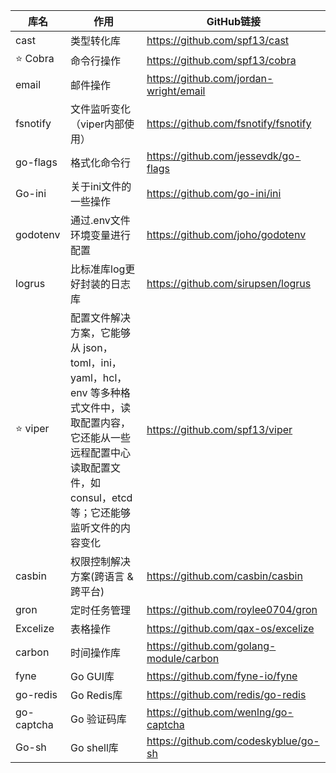 | 库名         | 作用                                                         | GitHub链接                              |
| ------------ | ------------------------------------------------------------ | --------------------------------------- |
| cast         | 类型转化库                                                   | https://github.com/spf13/cast           |
| :star: Cobra | 命令行操作                                                   | https://github.com/spf13/cobra          |
| email        | 邮件操作                                                     | https://github.com/jordan-wright/email  |
| fsnotify     | 文件监听变化（viper内部使用）                                | https://github.com/fsnotify/fsnotify    |
| go-flags     | 格式化命令行                                                 | https://github.com/jessevdk/go-flags    |
| Go-ini       | 关于ini文件的一些操作                                        | https://github.com/go-ini/ini           |
| godotenv     | 通过.env文件环境变量进行配置                                 | https://github.com/joho/godotenv        |
| logrus       | 比标准库log更好封装的日志库                                  | https://github.com/sirupsen/logrus      |
| :star: viper | 配置文件解决方案，它能够从 json，toml，ini，yaml，hcl，env 等多种格式文件中，读取配置内容，它还能从一些远程配置中心读取配置文件，如consul，etcd等；它还能够监听文件的内容变化 | https://github.com/spf13/viper          |
| casbin       | 权限控制解决方案(跨语言 & 跨平台)                            | https://github.com/casbin/casbin        |
| gron         | 定时任务管理                                                 | https://github.com/roylee0704/gron      |
| Excelize     | 表格操作                                                     | https://github.com/qax-os/excelize      |
| carbon       | 时间操作库                                                   | https://github.com/golang-module/carbon |
| fyne         | Go GUI库                                                     | https://github.com/fyne-io/fyne         |
| go-redis     | Go Redis库                                                   | https://github.com/redis/go-redis       |
| go-captcha   | Go 验证码库                                                  | https://github.com/wenlng/go-captcha    |
| Go-sh        | Go shell库                                                   | https://github.com/codeskyblue/go-sh    |

​	